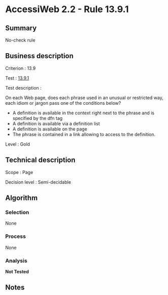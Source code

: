 # AccessiWeb 2.2 - Rule 13.9.1

## Summary

No-check rule

## Business description

Criterion : 13.9

Test : [13.9.1](http://www.accessiweb.org/index.php/accessiweb-22-english-version.html#test-13-9-1)

Test description :

 On each Web page, does each phrase used in an unusual or restricted way, each idiom or jargon pass one of the conditions below? 

 * A definition is available in the context right next to the phrase and is specified by the dfn tag
 * A definition is available via a definition list
 * A definition is available on the page
 * The phrase is contained in a link allowing to access to the definition.
 

Level : Gold 

## Technical description

Scope : Page

Decision level : Semi-decidable

## Algorithm

### Selection

None

### Process

None

### Analysis

**Not Tested**

## Notes

